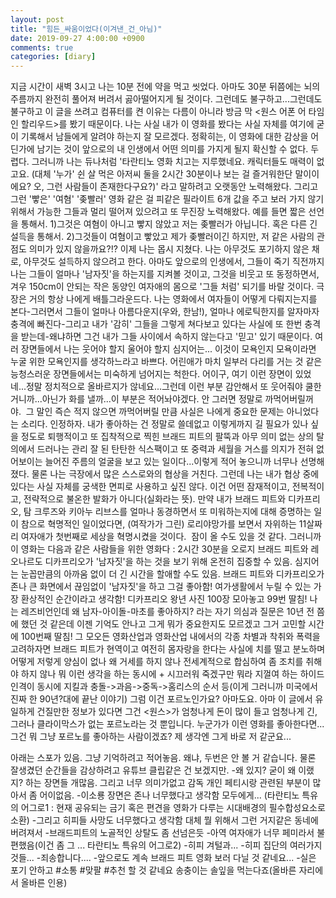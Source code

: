 ```yaml
---
layout: post
title: "힘든_싸움이었다(이겨낸_건_아님)"
date: 2019-09-27 4:00:00 +0900
comments: true 
categories: [diary] 
---
```

지금 시간이 새벽 3시고 나는 10분 전에 약을 먹고 씻었다. 아마도 30분 뒤쯤에는 뇌의 주름까지 완전히 풀어져 버려서 곯아떨어지게 될 것이다. 그런데도 불구하고...그런데도 불구하고 이 글을 쓰려고 컴퓨터를 켠 이유는 다름이 아니라 방금 막 <원스 어폰 어 타임 인 할리우드>를 봤기 때문이다. 나는 사실 내가 이 영화를 봤다는 사실 자체를 여기에 굳이 기록해서 남들에게 알려야 하는지 잘 모르겠다. 정확히는, 이 영화에 대한 감상을 어딘가에 남기는 것이 앞으로의 내 인생에서 어떤 의미를 가지게 될지 확신할 수 없다. 두렵다. 그러니까 나는 듀나처럼 '타란티노 영화 치고는 지루했네요. 캐릭터들도 매력이 없고요. (대체 '누가' 쉰 살 먹은 아저씨 둘을 2시간 30분이나 보는 걸 즐거워한단 말이이에요? 오, 그런 사람들이 존재한다구요?)' 라고 말하려고 오랫동안 노력해왔다. 그리고 그런 '빻은' '여혐' '좆빨러' 영화 같은 걸 피같은 필라이트 6개 값을 주고 보러 가지 않기 위해서 가능한 그들과 멀리 떨어져 있으려고 또 무진장 노력해왔다. 예를 들면 짧은 선언을 통해서. 1)그것은 여혐이 아니고 빻지 않았고 저는 좆빨러가 아닙니다. 혹은 다른 긴 설득을 통해서. 2)그것들이 여혐이고 빻았고 제가 좆빨러이긴 하지만, 저 같은 사람의 관점도 의미가 있지 않을까요?!?
이제 나는 몹시 지쳤다. 나는 아무것도 포기하지 않은 채로, 아무것도 설득하지 않으려고 한다. 아마도 앞으로의 인생에서, 그들이 죽기 직전까지 나는 그들이 얼마나 '남자짓'을 하는지를 지켜볼 것이고, 그것을 비웃고 또 동정하면서, 겨우 150cm이 안되는 작은 동양인 여자애의 몸으로 '그들 처럼' 되기를 바랄 것이다. 극장은 거의 항상 나에게 배틀그라운드다. 나는 영화에서 여자들이 어떻게 다뤄지는지를 본다-그러면서 그들이 얼마나 아름다운지(우와, 한남!), 얼마나 에로틱한지를 알자마자 충격에 빠진다-그리고 내가 '감히' 그들을 그렇게 쳐다보고 있다는 사실에 또 한번 충격을 받는데-왜냐하면 그건 내가 그들 사이에서 속하지 않는다고 '믿고' 있기 때문이다. 여러 장면들에서 나는 웃어야 할지 울어야 할지 심지어는... 이것이 모욕인지 모욕이라면 누굴 위한 모욕인지를 생각하느라고 바쁘다. 어린애가 마치 일부러 다리를 거는 것 같은 능청스러운 장면들에서는 미숙하게 넘어지는 척한다. 어이구, 여기 이런 장면이 있었네...정말 정치적으로 올바르지가 않네요...그런데 이런 부분 감안해서 또 웃어줘야 쿨한 거니까...아닌가 화를 낼까...이 부분은 적어놔야겠다. 안 그러면 정말로 까먹어버릴꺼야. 
그 말인 즉슨 적지 않으면 까먹어버릴 만큼 사실은 나에게 중요한 문제는 아니었다는 소리다. 인정하자. 내가 좋아하는 건 정말로 쓸데없고 이렇게까지 길 필요가 있나 싶을 정도로 퇴행적이고 또 집착적으로 찍힌 브래드 피트의 팔뚝과 아무 의미 없는 상의 탈의에서 드러나는 관리 잘 된 탄탄한 식스팩이고 또 중력과 세월을 거스를 의지가 전혀 없어보이는 늘어진 주름의 얼굴을 보고 있는 일이다...이렇게 적어 놓으니까 너무나 선명해졌다. 물론 나는 극장에서 많은 스스로와의 협상을 거친다. 그런데 나는 내가 협상 중에 있다는 사실 자체를 궁색한 면피로 사용하고 싶진 않다. 이건 어떤 잠재적이고, 전복적이고, 전략적으로 불온한 발화가 아니다(실화라는 뜻). 만약 내가 브래드 피트와 디카프리오, 탐 크루즈와 키아누 리브스를 얼마나 동경하면서 또 미워하는지에 대해 증명하는 일이 참으로 혁명적인 일이었다면, (여작가가 그린) 로리야망가를 보면서 자위하는 11살짜리 여자애가 첫번째로 세상을 혁명시켰을 것이다. 
잠이 올 수도 있을 것 같다. 그러니까 이 영화는 다음과 같은 사람들을 위한 영화다 : 2시간 30분을 오로지 브래드 피트와 레오나르도 디카프리오가 '남자짓'을 하는 것을 보기 위해 온전히 집중할 수 있음. 심지어는 눈꼽만큼의 아까움 없이 더 긴 시간을 할애할 수도 있음. 브래드 피트와 디카프리오가 존나 큰 화면에서 끊임없이 '남자짓'을 하고 그걸 좋아함! 여가생활에서 누릴 수 있는 가장 환상적인 순간이라고 생각함! 디카프리오 왕년 사진 100장 모아놓고 99번 딸침! 나는 레즈비언인데 왜 남자-아이돌-마초를 좋아하지? 라는 자기 의심과 질문은 10년 전 쯤에 했던 것 같은데 이젠 기억도 안나고 그게 뭐가 중요한지도 모르겠고 그거 고민할 시간에 100번째 딸침! 그 모오든 영화산업과 영화산업 내에서의 각종 차별과 착취와 폭력을 고려하자면 브래드 피트가 현역이고 여전히 몸자랑을 한다는 사실에 치를 떨고 분노하며 어떻게 저렇게 양심이 없나 왜 거세를 하지 않나 전세계적으로 합심하여 좀 조치를 취해야 하지 않나 뭐 이런 생각을 하는 동시에 + 시끄러워 죽겠구만 뭐라 지껄여 하는 하이드 인격이 동시에 지킬과 충돌->과음->중독->홈리스의 순서 등(이게 그러니까 미국에서 진짜 한 90년?대에 끝난 이야기) 그럼 이건 포르노인가요? 아마도요. 아마 이 글에서 유일하게 건질만한 정보가 있다면 그건 <원스>가 엄청나게 돈이 많이 들고 엄청나게 긴, 그러나 클라이막스가 없는 포르노라는 것 뿐입니다. 누군가가 이런 영화를 좋아한다면...그건 뭐 그냥 포르노를 좋아하는 사람이겠죠? 제 생각엔 그게 바로 저 같군요...

아래는 스포가 있음. 그냥 기억하려고 적어놓음. 왜냐, 두번은 안 볼 거 같습니다. 물론 잘생겼던 순간들을 감상하려고 유튜브 클립같은 건 보겠지만.
-왜 있지? 굳이 왜 이랬지? 하는 장면들 개많음. 그리고 너무 의미가없고 감독 개인 페티시랑 관련된 부분이 많아서 좀 어이없음.
-이소룡 장면은 존나 너무했다고 생각함 모두에게... (타란티노 특유의 어그로1 : 현재 공유되는 금기 혹은 편견을 영화가 다루는 시대배경의 필수합성요소로 소환)
-그리고 히피들 사망도 너무했다고 생각함 대체 뭘 위해서 그런 거지같은 동네에 버려져서
-브래드피트의 노골적인 상탈도 좀 선넘은듯
-아역 여자애가 너무 페미라서 불편했음(이건 좀 그 ... 타란티노 특유의 어그로2)
-히피 겨털과...
-히피 집단의 여러가지것들...
-죄송합니다....
-앞으로도 계속 브래드 피트 영화 보러 다닐 것 같네요...
-실은 포기 안하고 #소통 #맞팔 #추천 할 것 같네요 송충이는 솔잎을 먹는다죠(올바른 자리에서 올바른 인용)

